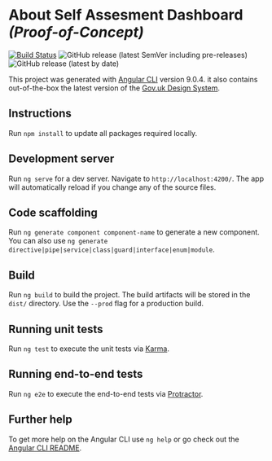 # About Self Assesment Dashboard  _(Proof-of-Concept)_

[![Build Status](https://dev.azure.com/agilefactory/Financial%20Benchmarking/_apis/build/status/SFB.SAD.UI?branchName=master)](https://dev.azure.com/agilefactory/Financial%20Benchmarking/_build/latest?definitionId=474&branchName=master) ![GitHub release (latest SemVer including pre-releases)](https://img.shields.io/github/v/release/DFEAGILEDEVOPS/SFB.SAD.UI?include_prereleases) ![GitHub release (latest by date)](https://img.shields.io/github/v/release/DFEAGILEDEVOPS/SFB.SAD.UI)

This project was generated with [Angular CLI](https://github.com/angular/angular-cli) version 9.0.4.
it also contains out-of-the-box the latest version of the [Gov.uk Design System](https://design-system.service.gov.uk/).

## Instructions

Run `npm install` to update all packages required locally.

## Development server

Run `ng serve` for a dev server. Navigate to `http://localhost:4200/`. The app will automatically reload if you change any of the source files.

## Code scaffolding

Run `ng generate component component-name` to generate a new component. You can also use `ng generate directive|pipe|service|class|guard|interface|enum|module`.

## Build

Run `ng build` to build the project. The build artifacts will be stored in the `dist/` directory. Use the `--prod` flag for a production build.

## Running unit tests

Run `ng test` to execute the unit tests via [Karma](https://karma-runner.github.io).

## Running end-to-end tests

Run `ng e2e` to execute the end-to-end tests via [Protractor](http://www.protractortest.org/).

## Further help

To get more help on the Angular CLI use `ng help` or go check out the [Angular CLI README](https://github.com/angular/angular-cli/blob/master/README.md).
